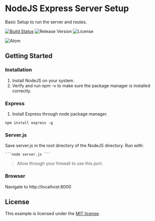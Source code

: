 # NodeJS Express Server Setup
Basic Setup to run the server and routes.

[![Build Status](https://travis-ci.org/stevenbenner/jquery-powertip.svg?branch=master)](https://travis-ci.org/stevenbenner/jquery-powertip)
![Release Version](http://img.shields.io/github/release/stevenbenner/jquery-powertip.svg)
![License](https://img.shields.io/packagist/l/doctrine/orm.svg)

![Atom](https://raw.githubusercontent.com/planlodge/NodeJS-Express-Server-Setup/master/demo/recording.gif)

## Getting Started

### Installation
1. Install NodeJS on your system.
2. Verify and run npm -v to make sure the package manager is installed correctly.

### Express
1. Install Express through node package manager.

  ```npm install express -g ```

### Server.js
Save server.js in the root directory of the NodeJS directory.
Run with:

    ```node server.js ```
>Allow through your firewall to use this port.

### Browser
Navigate to http://localhost:8000 

 
## License

This example is licensed under the [MIT license](http://opensource.org/licenses/MIT).
